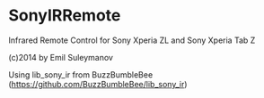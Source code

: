 SonyIRRemote
=============

Infrared Remote Control for Sony Xperia ZL and Sony Xperia Tab Z

(c)2014 by Emil Suleymanov

Using lib_sony_ir from BuzzBumbleBee (https://github.com/BuzzBumbleBee/lib_sony_ir)
